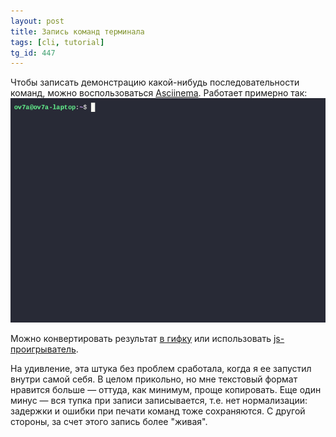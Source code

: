 ```yaml
---
layout: post
title: Запись команд терминала
tags: [cli, tutorial]
tg_id: 447
---
```

Чтобы записать демонстрацию какой-нибудь последовательности команд, можно воспользоваться [Asciinema](https://asciinema.org/). Работает примерно так:
![](/assets/images/asciinema-demo.gif)

Можно конвертировать результат [в гифку](https://github.com/asciinema/agg) или использовать [js-проигрыватель](https://asciinema.org/docs/embedding).

На удивление, эта штука без проблем сработала, когда я ее запустил внутри самой себя. В целом прикольно, но мне текстовый формат нравится больше — оттуда, как минимум, проще копировать. Еще один минус — вся тупка при записи записывается, т.е. нет нормализации: задержки и ошибки при печати команд тоже сохраняются. С другой стороны, за счет этого запись более "живая".
